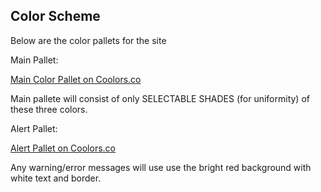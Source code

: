 Color Scheme
---
Below are the color pallets for the site



Main Pallet:

[Main Color Pallet on Coolors.co](https://coolors.co/ffffff-000000-f50000)

Main pallete will consist of only SELECTABLE SHADES (for uniformity) of these three colors.

Alert Pallet:

[Alert Pallet on Coolors.co](https://coolors.co/ff0000-1369eb-b4cef8-eb9413-fae6c7-1fd415-b8f8b5-9a17e6-dfb5f8)

Any warning/error messages will use use the bright red background with white text and border.